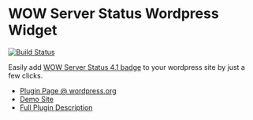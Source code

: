 WOW Server Status Wordpress Widget
===
[![Build Status](https://travis-ci.org/ycfreeman/wow-server-status-widget.svg?branch=master)](https://travis-ci.org/ycfreeman/wow-server-status-widget)

Easily add [WOW Server Status 4.1 badge](http://53x11.com/blog/2005/04/21/WoW-Server-Status-41.10) to your wordpress site by just a few clicks.

* [Plugin Page @ wordpress.org](https://wordpress.org/plugins/wow-server-status-widget/)
* [Demo Site](http://demo.ycfreeman.com)
* [Full Plugin Description](http://ycfreeman.com/blog/2010/06/wow-server-status-wordpress-widget-10/)
